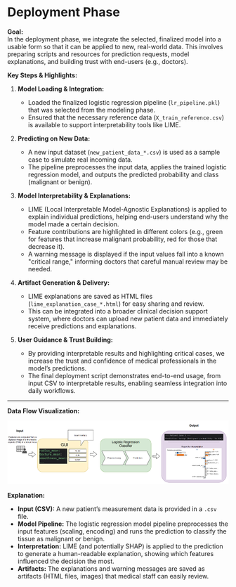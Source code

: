 # Deployment Phase

**Goal:**  
In the deployment phase, we integrate the selected, finalized model into a usable form so that it can be applied to 
new, real-world data. This involves preparing scripts and resources for prediction requests, model explanations, and 
building trust with end-users (e.g., doctors).

**Key Steps & Highlights:**
1. **Model Loading & Integration:**
   - Loaded the finalized logistic regression pipeline (`lr_pipeline.pkl`) that was selected from the modeling phase.
   - Ensured that the necessary reference data (`X_train_reference.csv`) is available to support interpretability 
   tools like LIME.

2. **Predicting on New Data:**
   - A new input dataset (`new_patient_data_*.csv`) is used as a sample case to simulate real incoming data.
   - The pipeline preprocesses the input data, applies the trained logistic regression model, and outputs the 
   predicted probability and class (malignant or benign).

3. **Model Interpretability & Explanations:**
   - LIME (Local Interpretable Model-Agnostic Explanations) is applied to explain individual predictions, 
   helping end-users understand why the model made a certain decision.
   - Feature contributions are highlighted in different colors (e.g., green for features that increase 
   malignant probability, red for those that decrease it).
   - A warning message is displayed if the input values fall into a known "critical range," informing doctors 
   that careful manual review may be needed.

4. **Artifact Generation & Delivery:**
   - LIME explanations are saved as HTML files (`lime_explanation_case_*.html`) for easy sharing and review.
   - This can be integrated into a broader clinical decision support system, where doctors can upload 
   new patient data and immediately receive predictions and explanations.

5. **User Guidance & Trust Building:**
   - By providing interpretable results and highlighting critical cases, we increase the trust and confidence 
   of medical professionals in the model’s predictions.
   - The final deployment script demonstrates end-to-end usage, from input CSV to interpretable results, 
   enabling seamless integration into daily workflows.

---

**Data Flow Visualization:**

![img.png](img.png)


**Explanation:**
- **Input (CSV):** A new patient’s measurement data is provided in a `.csv` file.
- **Model Pipeline:** The logistic regression model pipeline preprocesses the input features (scaling, encoding) 
and runs the prediction to classify the tissue as malignant or benign.
- **Interpretation:** LIME (and potentially SHAP) is applied to the prediction to generate a 
human-readable explanation, showing which features influenced the decision the most.
- **Artifacts:** The explanations and warning messages are saved as artifacts (HTML files, images) 
that medical staff can easily review.

